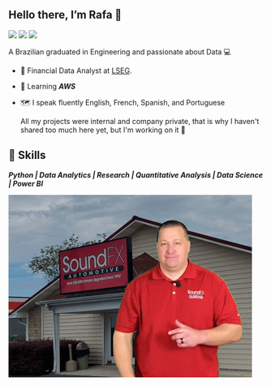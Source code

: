 
 ## Hello there, I’m Rafa 🗿
![](https://visitor-badge.laobi.icu/badge?page_id=mestreben.mestreben)
<a target="_blank" href="https://www.linkedin.com/in/rafael-alves-de-jesus/"><img src="https://img.shields.io/badge/-LinkedIn-0077B5?style=for-the-badge&logo=Linkedin&logoColor=white"></img></a>
<a target="_blank" href="mailto:rafaelalvesraj@gmail.com"><img src="https://img.shields.io/badge/-Gmail-D14836?style=for-the-badge&logo=Gmail&logoColor=white"></img></a>

A Brazilian graduated in Engineering and passionate about Data 💻


- 🏢 Financial Data Analyst at [LSEG](https://www.lseg.com/en).
- :dart: Learning ***AWS*** 
- :world_map: I speak fluently English, French, Spanish, and Portuguese
  
  All my projects were internal and company private, that is why I haven't shared too much here yet, but I'm working on it 🤠

## 🧰 Skills 

***Python | Data Analytics | Research | Quantitative Analysis | Data Science | Power BI***

![](https://github.com/mestreben/mestreben/blob/main/appreciate.gif)







